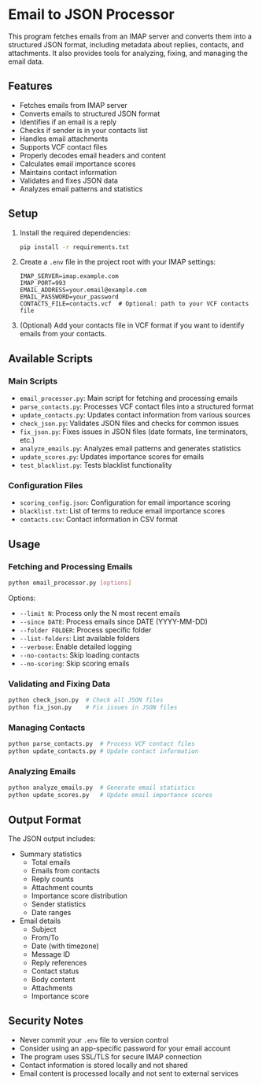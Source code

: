 # Email to JSON Processor

This program fetches emails from an IMAP server and converts them into a structured JSON format, including metadata about replies, contacts, and attachments. It also provides tools for analyzing, fixing, and managing the email data.

## Features

- Fetches emails from IMAP server
- Converts emails to structured JSON format
- Identifies if an email is a reply
- Checks if sender is in your contacts list
- Handles email attachments
- Supports VCF contact files
- Properly decodes email headers and content
- Calculates email importance scores
- Maintains contact information
- Validates and fixes JSON data
- Analyzes email patterns and statistics

## Setup

1. Install the required dependencies:
   ```bash
   pip install -r requirements.txt
   ```

2. Create a `.env` file in the project root with your IMAP settings:
   ```
   IMAP_SERVER=imap.example.com
   IMAP_PORT=993
   EMAIL_ADDRESS=your.email@example.com
   EMAIL_PASSWORD=your_password
   CONTACTS_FILE=contacts.vcf  # Optional: path to your VCF contacts file
   ```

3. (Optional) Add your contacts file in VCF format if you want to identify emails from your contacts.

## Available Scripts

### Main Scripts
- `email_processor.py`: Main script for fetching and processing emails
- `parse_contacts.py`: Processes VCF contact files into a structured format
- `update_contacts.py`: Updates contact information from various sources
- `check_json.py`: Validates JSON files and checks for common issues
- `fix_json.py`: Fixes issues in JSON files (date formats, line terminators, etc.)
- `analyze_emails.py`: Analyzes email patterns and generates statistics
- `update_scores.py`: Updates importance scores for emails
- `test_blacklist.py`: Tests blacklist functionality

### Configuration Files
- `scoring_config.json`: Configuration for email importance scoring
- `blacklist.txt`: List of terms to reduce email importance scores
- `contacts.csv`: Contact information in CSV format

## Usage

### Fetching and Processing Emails
```bash
python email_processor.py [options]
```
Options:
- `--limit N`: Process only the N most recent emails
- `--since DATE`: Process emails since DATE (YYYY-MM-DD)
- `--folder FOLDER`: Process specific folder
- `--list-folders`: List available folders
- `--verbose`: Enable detailed logging
- `--no-contacts`: Skip loading contacts
- `--no-scoring`: Skip scoring emails

### Validating and Fixing Data
```bash
python check_json.py  # Check all JSON files
python fix_json.py    # Fix issues in JSON files
```

### Managing Contacts
```bash
python parse_contacts.py  # Process VCF contact files
python update_contacts.py # Update contact information
```

### Analyzing Emails
```bash
python analyze_emails.py  # Generate email statistics
python update_scores.py   # Update email importance scores
```

## Output Format

The JSON output includes:
- Summary statistics
  - Total emails
  - Emails from contacts
  - Reply counts
  - Attachment counts
  - Importance score distribution
  - Sender statistics
  - Date ranges
- Email details
  - Subject
  - From/To
  - Date (with timezone)
  - Message ID
  - Reply references
  - Contact status
  - Body content
  - Attachments
  - Importance score

## Security Notes

- Never commit your `.env` file to version control
- Consider using an app-specific password for your email account
- The program uses SSL/TLS for secure IMAP connection
- Contact information is stored locally and not shared
- Email content is processed locally and not sent to external services 
